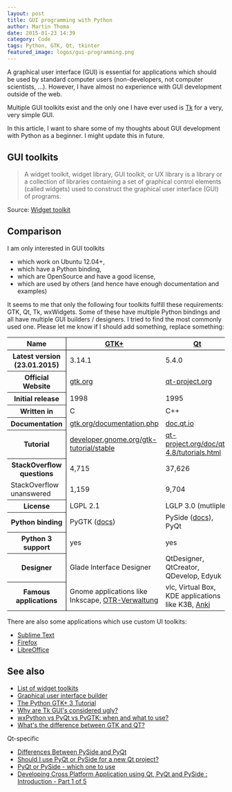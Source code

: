 ```yaml
---
layout: post
title: GUI programming with Python
author: Martin Thoma
date: 2015-01-23 14:39
category: Code
tags: Python, GTK, Qt, tkinter
featured_image: logos/gui-programming.png
---
```


A graphical user interface (GUI) is essential for applications which should be
used by standard computer users (non-developers, not computer scientists, ...).
However, I have almost no experience with GUI development outside of the web.

Multiple GUI toolkits exist and the only one I have ever used is
[Tk](https://en.wikipedia.org/wiki/Tk_(software)) for a very, very simple GUI.

In this article, I want to share some of my thoughts about GUI development with
Python as a beginner. I might update this in future.


## GUI toolkits

> A widget toolkit, widget library, GUI toolkit, or UX library is a library or
> a collection of libraries containing a set of graphical control elements
> (called widgets) used to construct the graphical user interface (GUI) of
> programs.

Source: [Widget toolkit](https://en.wikipedia.org/wiki/Widget_toolkit)


## Comparison

I am only interested in GUI toolkits

* which work on Ubuntu 12.04+,
* which have a Python binding,
* which are OpenSource and have a good license,
* which are used by others (and hence have enough documentation and examples)

It seems to me that only the following four toolkits fulfill these requirements:
GTK, Qt, Tk, wxWidgets. Some of these have multiple Python bindings and all
have multiple GUI builders / designers. I tried to find the most commonly used
one. Please let me know if I should add something, replace something:

<style>
    .data-table {
        border-collapse: collapse;
    }
    .border-bottom {
        border-bottom: 1px solid #000;
    }
    .border-right {
        border-right: 1px solid #000;
    }
</style>

<table class="data-table">
    <tr>
        <th class="border-bottom border-right">Name</th>
        <th class="border-bottom"><a href="https://en.wikipedia.org/wiki/GTK%2B">GTK+</a></th>
        <th class="border-bottom"><a href="https://en.wikipedia.org/wiki/Qt_(software)">Qt</a></th>
        <th class="border-bottom"><a href="https://en.wikipedia.org/wiki/Tk_(software)">Tk</a></th>
        <th class="border-bottom"><a href="https://en.wikipedia.org/wiki/WxWidgets">wxWidgets</a></th>
    </tr>
    <tr>
        <th class="border-right">Latest version (23.01.2015)</th>
        <td>3.14.1</td>
        <td>5.4.0</td>
        <td>8.6.3</td>
        <td>3.0.2</td>
    </tr>
    <tr>
        <th class="border-right">Official Website</th>
        <td><a href="http://www.gtk.org/">gtk.org</a></td>
        <td><a href="https://qt-project.org/">qt-project.org</a></td>
        <td><a href="http://www.tcl.tk/">tcl.tk</a></td>
        <td><a href="http://wxwidgets.org/">wxwidgets.org</a></td>
    </tr>
    <tr>
        <th class="border-right">Initial release</th>
        <td>1998</td>
        <td>1995</td>
        <td>1991</td>
        <td>1992</td>
    </tr>
    <tr>
        <th class="border-right">Written in</th>
        <td>C</td>
        <td>C++</td>
        <td>C</td>
        <td>C++</td>
    </tr>
    <tr>
        <th class="border-right">Documentation</th>
        <td><a href="http://www.gtk.org/documentation.php">gtk.org/documentation.php</a></td>
        <td><a href="http://doc.qt.io/">doc.qt.io</a></td>
        <td><a href="http://www.tkdocs.com/">tkdocs.com</a></td>
        <td><a href="http://wxwidgets.org/docs/">wxwidgets.org/docs</a></td>
    </tr>
    <tr>
        <th class="border-right">Tutorial</th>
        <td><a href="https://developer.gnome.org/gtk-tutorial/stable/">developer.gnome.org/gtk-tutorial/stable</a></td>
        <td><a href="http://qt-project.org/doc/qt-4.8/tutorials.html">qt-project.org/doc/qt-4.8/tutorials.html</a></td>
        <td><a href="http://www.tkdocs.com/tutorial/index.html">tkdocs.com/tutorial</a></td>
        <td><a href="https://www.wxwidgets.org/docs/tutorials/">wxwidgets.org/docs/tutorials</a></td>
    </tr>
    <tr>
        <th class="border-right">StackOverflow questions</th>
        <td>4,715</td>
        <td>37,626</td>
        <td>929</td>
        <td>1,918</td>
    </tr>
    <tr>
        <td class="border-right">StackOverflow unanswered</td>
        <td>1,159</td>
        <td>9,704</td>
        <td>208</td>
        <td>429</td>
    </tr>
    <tr>
        <th class="border-right">License</th>
        <td>LGPL 2.1&nbsp;</td>
        <td>LGLP 3.0 (mutliple</td>
        <td>BSD-style</td>
        <td>wxWindows License</td>
    </tr>
    <tr>
        <th class="border-right">Python binding</th>
        <td>PyGTK (<a href="http://www.pygtk.org/pygtk2reference/">docs</a>)</td>
        <td>PySide (<a href="http://qt-project.org/wiki/PySide">docs</a>), PyQt</td>
        <td>Tkinter (<a href="https://docs.python.org/3/library/tkinter.html">docs</a>)</td>
        <td>wxPython (<a href="http://www.wxpython.org/">docs</a>)</td>
    </tr>
    <tr>
        <th class="border-right">Python 3 support</th>
        <td>yes</td>
        <td>yes</td>
        <td>yes?</td>
        <td>yes</td>
    </tr>
    <tr>
        <th class="border-right">Designer</th>
        <td>Glade Interface Designer</td>
        <td>QtDesigner, QtCreator, QDevelop, Edyuk</td>
        <td>SpecTcl</td>
        <td>wxGlade</td>
    </tr>
    <tr>
        <th class="border-right">Famous applications</th>
        <td>Gnome applications like Inkscape, <a href="https://github.com/elbersb/otr-verwaltung">OTR-Verwaltung</a></td><!-- GTK-->
        <td>vlc, Virtual Box, KDE applications like K3B, <a href="https://github.com/dae/anki">Anki</a></td><!-- Qt-->
        <td>I could not find any</td><!-- Tk-->
        <td>Code::Blocks<br/>FileZilla<br/>0 A.D.</td><!-- wxwidgets-->
    </tr>
</table>

There are also some applications which use custom UI toolkits:

* [Sublime Text](https://news.ycombinator.com/item?id=2822114)
* [Firefox](https://en.wikipedia.org/wiki/Firefox)
* [LibreOffice](http://ask.libreoffice.org/en/question/81/which-gui-toolkit-is-used-by-lo/)


## See also

* [List of widget toolkits](https://en.wikipedia.org/wiki/List_of_widget_toolkits)
* [Graphical user interface builder](https://en.wikipedia.org/wiki/Graphical_user_interface_builder)
* [The Python GTK+ 3 Tutorial](https://python-gtk-3-tutorial.readthedocs.org/en/latest/)
* [Why are Tk GUI's considered ugly?](http://stackoverflow.com/q/349409/562769)
* [wxPython vs PyQt vs PyGTK: when and what to use?](http://stackoverflow.com/q/19584076/562769)
* [What's the difference between GTK and QT?](http://askubuntu.com/q/85144)

Qt-specific

* [Differences Between PySide and PyQt](http://qt-project.org/wiki/Differences_Between_PySide_and_PyQt)
* [Should I use PyQt or PySide for a new Qt project?](http://askubuntu.com/q/140740/10425)
* [PyQt or PySide - which one to use](http://stackoverflow.com/q/6888750/562769)
* [Developing Cross Platform Application using Qt, PyQt and PySide : Introduction - Part 1 of 5](http://pythonthusiast.pythonblogs.com/230_pythonthusiast/archive/1348_developing_cross_platform_application_using_qt_pyqt_and_pyside__introduction-part_1_of_5.html)
